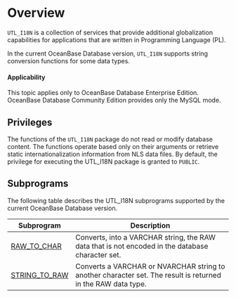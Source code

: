 Overview
================================

`UTL_I18N` is a collection of services that provide additional globalization capabilities for applications that are written in Programming Language (PL).

In the current OceanBase Database version, `UTL_I18N` supports string conversion functions for some data types.

<main id="notice" >
    <h4>Applicability</h4>
    <p>This topic applies only to OceanBase Database Enterprise Edition. OceanBase Database Community Edition provides only the MySQL mode. </p>
  </main>

Privileges
----------------------

The functions of the `UTL_I18N` package do not read or modify database content. The functions operate based only on their arguments or retrieve static internationalization information from NLS data files. By default, the privilege for executing the UTL_I18N package is granted to `PUBLIC`.

Subprograms
-----------------------

The following table describes the UTL_I18N subprograms supported by the current OceanBase Database version.


| **Subprogram** | **Description** |
|-----------------------------------------|------------------------------------------------|
| [RAW_TO_CHAR](2.raw-to-char-oracle.md) | Converts, into a VARCHAR string, the RAW data that is not encoded in the database character set.  |
| [STRING_TO_RAW](3.string-to-raw-oracle.md) | Converts a VARCHAR or NVARCHAR string to another character set. The result is returned in the RAW data type.  |



